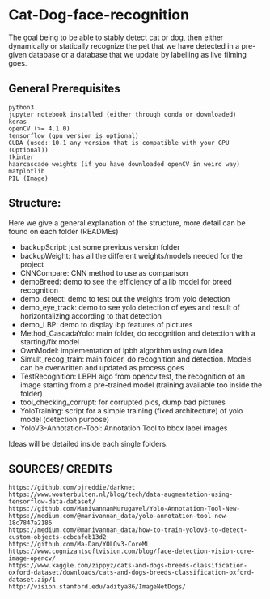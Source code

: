 # Cat-Dog-face-recognition

The goal being to be able to stably detect cat or dog, then either dynamically or statically recognize the pet that we have detected in a pre-given database or a database that we update 
by labelling as live filming goes. 

## General Prerequisites

    python3
    jupyter notebook installed (either through conda or downloaded)
    keras 
    openCV (>= 4.1.0)
    tensorflow (gpu version is optional) 
    CUDA (used: 10.1 any version that is compatible with your GPU (Optional))
    tkinter 
    haarcascade weights (if you have downloaded openCV in weird way)
    matplotlib
    PIL (Image)


## Structure:

Here we give a general explanation of the structure, more detail can be found on each folder (READMEs)
- backupScript: just some previous version folder 
- backupWeight: has all the different weights/models needed for the project
- CNNCompare: CNN method to use as comparison
- demoBreed: demo to see the efficiency of a lib model for breed recognition
- demo_detect: demo to test out the weights from yolo detection
- demo_eye_track: demo to see yolo detection of eyes and result of horizontalizing according to that detection
- demo_LBP: demo to display lbp features of pictures
- Method_CascadaYolo: main folder, do recognition and detection with a starting/fix model 
- OwnModel: implementation of lpbh algorithm using own idea
- Simult_recog_train: main folder, do recognition and detection. Models can be overwritten and updated as process goes
- TestRecognition: LBPH algo from opencv test, the recognition of an image starting from a pre-trained model (training available too inside the folder)
- tool_checking_corrupt: for corrupted pics, dump bad pictures
- YoloTraining: script for a simple training (fixed architecture) of yolo model (detection purpose)
- YoloV3-Annotation-Tool: Annotation Tool to bbox label images

Ideas will be detailed inside each single folders.


## SOURCES/ CREDITS

    https://github.com/pjreddie/darknet 
    https://www.wouterbulten.nl/blog/tech/data-augmentation-using-tensorflow-data-dataset/
    https://github.com/ManivannanMurugavel/Yolo-Annotation-Tool-New-
    https://medium.com/@manivannan_data/yolo-annotation-tool-new-18c7847a2186
    https://medium.com/@manivannan_data/how-to-train-yolov3-to-detect-custom-objects-ccbcafeb13d2
    https://github.com/Ma-Dan/YOLOv3-CoreML
    https://www.cognizantsoftvision.com/blog/face-detection-vision-core-image-opencv/
    https://www.kaggle.com/zippyz/cats-and-dogs-breeds-classification-oxford-dataset/downloads/cats-and-dogs-breeds-classification-oxford-dataset.zip/1
    http://vision.stanford.edu/aditya86/ImageNetDogs/



